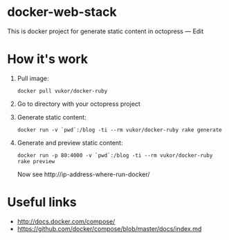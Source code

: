 docker-web-stack
===========

This is docker project for generate static content in octopress — Edit


How it's work
===========

1. Pull image:

    `` docker pull vukor/docker-ruby ``

2. Go to directory with your octopress project

3. Generate static content:

    `` docker run -v `pwd`:/blog -ti --rm vukor/docker-ruby rake generate ``

4. Generate and preview static content:

    `` docker run -p 80:4000 -v `pwd`:/blog -ti --rm vukor/docker-ruby rake preview ``

    Now see http://ip-address-where-run-docker/


Useful links
============
  - http://docs.docker.com/compose/
  - https://github.com/docker/compose/blob/master/docs/index.md

